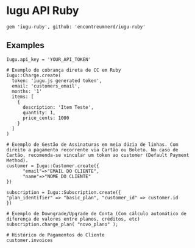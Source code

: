 # Iugu API Ruby

    gem 'iugu-ruby', github: 'encontreumnerd/iugu-ruby'


## Examples

    Iugu.api_key = 'YOUR_API_TOKEN'

    # Exemplo de cobrança direta de CC em Ruby
    Iugu::Charge.create(
      token: 'iugu.js generated token',
      email: 'customers_email',
      months: '1'
      items: [
        {
          description: 'Item Teste',
          quantity: 1,
          price_cents: 1000
        }
      ]
    )

    # Exemplo de Gestão de Assinaturas em meia dúzia de linhas. Com direito a pagamento recorrente via Cartão ou Boleto. No caso de Cartão, recomenda-se vincular um token ao customer (Default Payment Method).
    customer = Iugu::Customer.create({
          "email"=>"EMAIL DO CLIENTE",
          "name"=>"NOME DO CLIENTE"
    })

    subscription = Iugu::Subscription.create({
    "plan_identifier" => "basic_plan", "customer_id" => customer.id
    })

    # Exemplo de Downgrade/Upgrade de Conta (Com cálculo automático de diferença de valores entre planos, créditos, etc)
    subscription.change_plan( "novo_plano" );

    # Histórico de Pagamentos do Cliente
    customer.invoices
